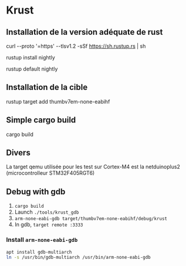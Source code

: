 # Krust

## Installation de la version adéquate de rust
curl --proto '=https' --tlsv1.2 -sSf https://sh.rustup.rs | sh

rustup install nightly

rustup default nightly

## Installation de la cible
rustup target add thumbv7em-none-eabihf

## Simple cargo build
cargo build

## Divers
La target qemu utilisée pour les test sur Cortex-M4 est la netduinoplus2 (microcontrolleur STM32F405RGT6)

## Debug with gdb

1. `cargo build`
2. Launch `./tools/krust_gdb`
3. `arm-none-eabi-gdb target/thumbv7em-none-eabihf/debug/krust`
4. In gdb, `target remote :3333`

### Install `arm-none-eabi-gdb`

```bash
apt install gdb-multiarch
ln -s /usr/bin/gdb-multiarch /usr/bin/arm-none-eabi-gdb
``` 
